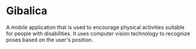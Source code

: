 # Gibalica

A mobile application that is used to encourage physical activities suitable for people with disabilities. It uses computer vision technology to recognize poses based on the user's position.
